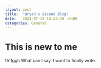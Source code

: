 ```yaml
---
layout: post
title:  "Bryan's Second Blog"
date:   2023-07-15 13:22:49 -0400
categories: General
---
```

# This is new to me

fhffggh What can I say. I want to finally write.
